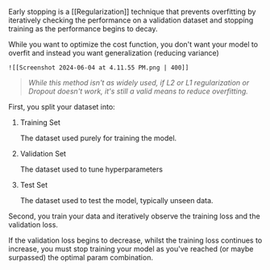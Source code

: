 Early stopping is a [[Regularization]] technique that prevents overfitting by iteratively checking the performance on a validation dataset and stopping training as the performance begins to decay.

While you want to optimize the cost function, you don't want your model to overfit and instead you want generalization (reducing variance)
	
	![[Screenshot 2024-06-04 at 4.11.55 PM.png | 400]]

>*While this method isn't as widely used, if L2 or L1 regularization or Dropout doesn't work, it's still a valid means to reduce overfitting.*

First, you split your dataset into:

1. Training Set

	The dataset used purely for training the model.

2. Validation Set

	The dataset used to tune hyperparameters

3. Test Set

	The dataset used to test the model, typically unseen data.

Second, you train your data and iteratively observe the training loss and the validation loss.

If the validation loss begins to decrease, whilst the training loss continues to increase, you must stop training your model as you've reached (or maybe surpassed) the optimal param combination.